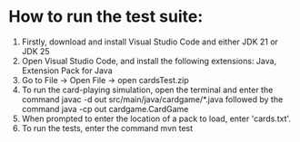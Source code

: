 # How to run the test suite:
1. Firstly, download and install Visual Studio Code and either JDK 21 or JDK 25
2. Open Visual Studio Code, and install the following extensions: Java, Extension Pack for Java
3. Go to File -> Open File -> open cardsTest.zip
4. To run the card-playing simulation, open the terminal and enter the command javac -d out src/main/java/cardgame/*.java followed by the command java -cp out cardgame.CardGame
5. When prompted to enter the location of a pack to load, enter 'cards.txt'.
6. To run the tests, enter the command mvn test